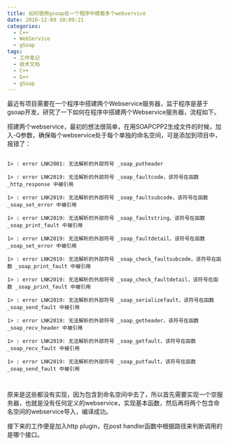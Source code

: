 ```yaml
---
title: 如何使用gsoap在一个程序中搭载多个webservice
date: 2016-12-09 10:09:21
categories:
  - C++
  - WebService
  - gSoap
tags:
  - 工作笔记
  - 技术文档
  - C++
  - G++
  - gSoap
---
```




最近有项目需要在一个程序中搭建两个Webservice服务器，监于程序是基于gsoap开发，研究了一下如何在程序中搭建两个Webservice服务器，流程如下。

搭建两个webservice，最初的想法很简单，在用SOAPCPP2生成文件的时候，加入-Q参数，确保每个webservice处于每个单独的命名空间，可是添加到项目中，报错了：
<!-- more -->
```

1> : error LNK2001: 无法解析的外部符号 _soap_putheader

1> : error LNK2019: 无法解析的外部符号 _soap_faultcode，该符号在函数 _http_response 中被引用

1> : error LNK2019: 无法解析的外部符号 _soap_faultsubcode，该符号在函数 _soap_set_error 中被引用

1> : error LNK2019: 无法解析的外部符号 _soap_faultstring，该符号在函数 _soap_print_fault 中被引用

1> : error LNK2019: 无法解析的外部符号 _soap_faultdetail，该符号在函数 _soap_set_error 中被引用

1> : error LNK2019: 无法解析的外部符号 _soap_check_faultsubcode，该符号在函数 _soap_print_fault 中被引用

1> : error LNK2019: 无法解析的外部符号 _soap_check_faultdetail，该符号在函数 _soap_print_fault 中被引用

1> : error LNK2019: 无法解析的外部符号 _soap_serializefault，该符号在函数 _soap_send_fault 中被引用

1> : error LNK2019: 无法解析的外部符号 _soap_getheader，该符号在函数 _soap_recv_header 中被引用

1> : error LNK2019: 无法解析的外部符号 _soap_getfault，该符号在函数 _soap_recv_fault 中被引用

1> : error LNK2019: 无法解析的外部符号 _soap_putfault，该符号在函数 _soap_send_fault 中被引用



```



原来是这些都没有实现，因为包含到命名空间中去了，所以首先需要实现一个空服务器，也就是没有任何定义的webservice，实现基本函数，然后再将两个包含命名空间的webservice导入，编译成功。



接下来的工作便是加入http plugin，在post handler函数中根据路径来判断调用的是哪个接口。
